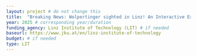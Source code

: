 ```yaml
---
layout: project # do not change this
title: 	"Breaking News: Wolpertinger sighted in Linz! An Interactive Experience Exploring the Machanics of Misinformation" # title of the project
year: 2025 # corresponding year/duration
funding_agency: Linz Institute of Technology (LIT) # if needed
baseurl: https://www.jku.at/en/linz-institute-of-technology
budget: # if needed
type: LIT 
---
```

